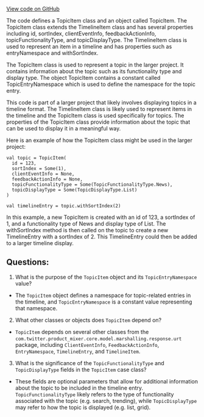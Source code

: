 [View code on GitHub](https://github.com/misbahsy/the-algorithm/product-mixer/core/src/main/scala/com/twitter/product_mixer/core/model/marshalling/response/urt/item/topic/TopicItem.scala)

The code defines a TopicItem class and an object called TopicItem. The TopicItem class extends the TimelineItem class and has several properties including id, sortIndex, clientEventInfo, feedbackActionInfo, topicFunctionalityType, and topicDisplayType. The TimelineItem class is used to represent an item in a timeline and has properties such as entryNamespace and withSortIndex.

The TopicItem class is used to represent a topic in the larger project. It contains information about the topic such as its functionality type and display type. The object TopicItem contains a constant called TopicEntryNamespace which is used to define the namespace for the topic entry.

This code is part of a larger project that likely involves displaying topics in a timeline format. The TimelineItem class is likely used to represent items in the timeline and the TopicItem class is used specifically for topics. The properties of the TopicItem class provide information about the topic that can be used to display it in a meaningful way.

Here is an example of how the TopicItem class might be used in the larger project:

```
val topic = TopicItem(
  id = 123,
  sortIndex = Some(1),
  clientEventInfo = None,
  feedbackActionInfo = None,
  topicFunctionalityType = Some(TopicFunctionalityType.News),
  topicDisplayType = Some(TopicDisplayType.List)
)

val timelineEntry = topic.withSortIndex(2)
```

In this example, a new TopicItem is created with an id of 123, a sortIndex of 1, and a functionality type of News and display type of List. The withSortIndex method is then called on the topic to create a new TimelineEntry with a sortIndex of 2. This TimelineEntry could then be added to a larger timeline display.
## Questions: 
 1. What is the purpose of the `TopicItem` object and its `TopicEntryNamespace` value?
- The `TopicItem` object defines a namespace for topic-related entries in the timeline, and `TopicEntryNamespace` is a constant value representing that namespace.
2. What other classes or objects does `TopicItem` depend on?
- `TopicItem` depends on several other classes from the `com.twitter.product_mixer.core.model.marshalling.response.urt` package, including `ClientEventInfo`, `FeedbackActionInfo`, `EntryNamespace`, `TimelineEntry`, and `TimelineItem`.
3. What is the significance of the `TopicFunctionalityType` and `TopicDisplayType` fields in the `TopicItem` case class?
- These fields are optional parameters that allow for additional information about the topic to be included in the timeline entry. `TopicFunctionalityType` likely refers to the type of functionality associated with the topic (e.g. search, trending), while `TopicDisplayType` may refer to how the topic is displayed (e.g. list, grid).